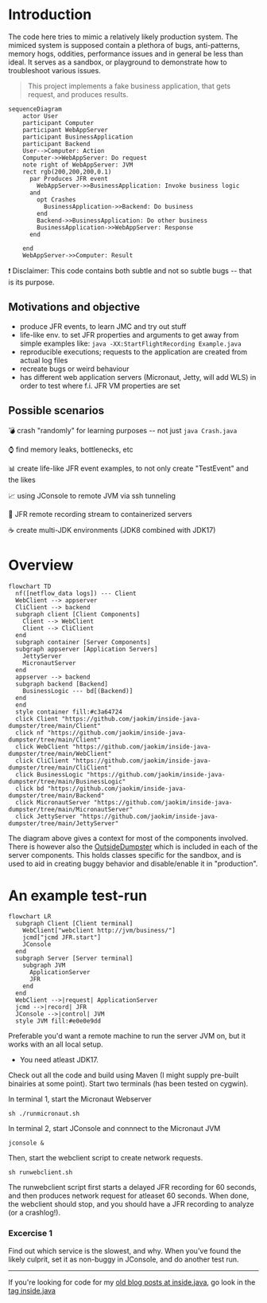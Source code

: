 # Introduction
The code here tries to mimic a relatively likely production system. The mimiced system is supposed contain a plethora of bugs, anti-patterns, memory hogs, oddities, performance issues and in general be less than ideal. It serves as a sandbox, or playground to demonstrate how to troubleshoot various issues.

> This project implements a fake business application, that gets request, and produces results.

```mermaid
sequenceDiagram
    actor User
    participant Computer
    participant WebAppServer
    participant BusinessApplication
    participant Backend
    User-->Computer: Action
    Computer->>WebAppServer: Do request
    note right of WebAppServer: JVM
    rect rgb(200,200,200,0.1)
      par Produces JFR event
        WebAppServer->>BusinessApplication: Invoke business logic
      and 
        opt Crashes
          BusinessApplication->>Backend: Do business
        end
        Backend->>BusinessApplication: Do other business
        BusinessApplication->>WebAppServer: Response
      end
      
    end
    WebAppServer->>Computer: Result
```

:heavy_exclamation_mark: Disclaimer: This code contains both subtle and not so subtle bugs -- that is its purpose.

## Motivations and objective
* produce JFR events, to learn JMC and try out stuff
* life-like env. to set JFR properties and arguments to get away from simple examples like:
     `java -XX:StartFlightRecording Example.java`
* reproducible executions; requests to the application are created from actual log files
* recreate bugs or weird behaviour
* has different web application servers (Micronaut, Jetty, will add WLS) in order to test where f.i. JFR VM properties are set

## Possible scenarios
:bomb: crash "randomly" for learning purposes -- not just `java Crash.java` 

:watch: find memory leaks, bottlenecks, etc

:bar_chart: create life-like JFR event examples, to not only create "TestEvent" and the likes

:chart_with_upwards_trend: using JConsole to remote JVM via ssh tunneling

:vhs: JFR remote recording stream to containerized servers

:coffee: create multi-JDK environments (JDK8 combined with JDK17)

# Overview

```mermaid
flowchart TD
  nf([netflow_data logs]) --- Client
  WebClient --> appserver
  CliClient --> backend
  subgraph client [Client Components]
    Client --> WebClient
    Client --> CliClient
  end
  subgraph container [Server Components]
  subgraph appserver [Application Servers]
    JettyServer
    MicronautServer
  end
  appserver --> backend
  subgraph backend [Backend]
    BusinessLogic --- bd[(Backend)]
  end
  end
  style container fill:#c3a64724
  click Client "https://github.com/jaokim/inside-java-dumpster/tree/main/Client"
  click nf "https://github.com/jaokim/inside-java-dumpster/tree/main/Client"
  click WebClient "https://github.com/jaokim/inside-java-dumpster/tree/main/WebClient"
  click CliClient "https://github.com/jaokim/inside-java-dumpster/tree/main/CliClient"
  click BusinessLogic "https://github.com/jaokim/inside-java-dumpster/tree/main/BusinessLogic"
  click bd "https://github.com/jaokim/inside-java-dumpster/tree/main/Backend"
  click MicronautServer "https://github.com/jaokim/inside-java-dumpster/tree/main/MicronautServer"
  click JettyServer "https://github.com/jaokim/inside-java-dumpster/tree/main/JettyServer"
```

The diagram above gives a context for most of the components involved. There is however also the [OutsideDumpster](https://github.com/jaokim/inside-java-dumpster/tree/main/OutsideDumpster) which is included in each of the server components. This holds classes specific for the sandbox, and is used to aid in creating buggy behavior and disable/enable it in "production".

# An example test-run

```mermaid
flowchart LR
  subgraph Client [Client terminal]
    WebClient["webclient http://jvm/business/"]
    jcmd["jcmd JFR.start"]
    JConsole
  end
  subgraph Server [Server terminal]
    subgraph JVM
      ApplicationServer
      JFR
    end
  end
  WebClient -->|request| ApplicationServer
  jcmd -->|record| JFR
  JConsole -->|control| JVM
  style JVM fill:#e0e0e9dd
```

Preferable you'd want a remote machine to run the server JVM on, but it works with an all local setup.
* You need atleast JDK17.

Check out all the code and build using Maven (I might supply pre-built binairies at some point).
Start two terminals (has been tested on cygwin). 

In terminal 1, start the Micronaut Webserver
```
sh ./runmicronaut.sh
```

In terminal 2, start JConsole and connnect to the Micronaut JVM
```
jconsole &
```
Then, start the webclient script to create network requests.
```
sh runwebclient.sh
```

The runwebclient script first starts a delayed JFR recording for 60 seconds, and then produces network request for atleaset 60 seconds.
When done, the webclient should stop, and you should have a JFR recording to analyze (or a crashlog!).

### Excercise 1
Find out which service is the slowest, and why. When you've found the likely culprit, set it as non-buggy in JConsole, and do another test run.


---
If you're looking for code for my [old blog posts at inside.java](https://inside.java/u/JoakimNordstrom/), go look in the [tag inside.java](https://github.com/jaokim/inside-java-dumpster/tree/inside.java)


